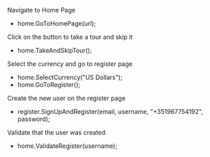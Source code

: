Navigate to Home Page
  - home.GoToHomePage(url);

Click on the button to take a tour and skip it 

- home.TakeAndSkipTour();

Select the currency and go to register page

-   home.SelectCurrency("US Dollars");
-  home.GoToRegister();

Create the new user on the register page

-  register.SignUpAndRegister(email, username, "+351967754192", password);

Validate that the user was created

-  home.ValidateRegister(username);
  